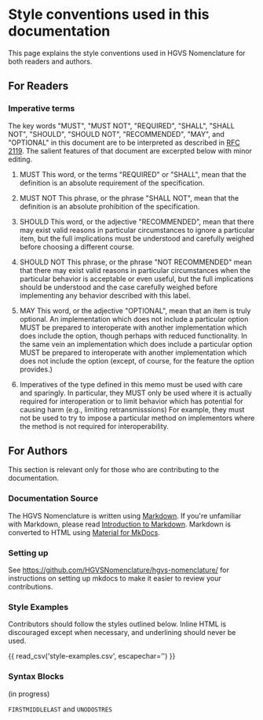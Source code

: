 # Style conventions used in this documentation

This page explains the style conventions used in HGVS Nomenclature for both readers and authors.

## For Readers

### Imperative terms

The key words "MUST", "MUST NOT", "REQUIRED", "SHALL", "SHALL NOT", "SHOULD", "SHOULD NOT", "RECOMMENDED", "MAY", and "OPTIONAL" in this document are to be interpreted as described in [RFC 2119](https://datatracker.ietf.org/doc/html/rfc2119). The salient features of that document are excerpted below with minor editing.

1. MUST This word, or the terms "REQUIRED" or "SHALL", mean that the definition is an absolute requirement of the specification.

2. MUST NOT This phrase, or the phrase "SHALL NOT", mean that the definition is an absolute prohibition of the specification.

3. SHOULD This word, or the adjective "RECOMMENDED", mean that there may exist valid reasons in particular circumstances to ignore a particular item, but the full implications must be understood and carefully weighed before choosing a different course.

4. SHOULD NOT This phrase, or the phrase "NOT RECOMMENDED" mean that there may exist valid reasons in particular circumstances when the particular behavior is acceptable or even useful, but the full implications should be understood and the case carefully weighed before implementing any behavior described with this label.

5. MAY This word, or the adjective "OPTIONAL", mean that an item is truly optional. An implementation which does not include a particular option MUST be prepared to interoperate with another implementation which does include the option, though perhaps with reduced functionality. In the same vein an implementation which does include a particular option MUST be prepared to interoperate with another implementation which does not include the option (except, of course, for the feature the option provides.)

6. Imperatives of the type defined in this memo must be used with care and sparingly. In particular, they MUST only be used where it is actually required for interoperation or to limit behavior which has potential for causing harm (e.g., limiting retransmisssions) For example, they must not be used to try to impose a particular method on implementors where the method is not required for interoperability.

## For Authors

This section is relevant only for those who are contributing to the documentation.

### Documentation Source

The HGVS Nomenclature is written using [Markdown](https://en.wikipedia.org/wiki/Markdown). If you're unfamiliar with Markdown, please read [Introduction to Markdown](https://www.writethedocs.org/guide/writing/markdown/). Markdown is converted to HTML using [Material for MkDocs](https://squidfunk.github.io/mkdocs-material/).

### Setting up

See https://github.com/HGVSNomenclature/hgvs-nomenclature/ for instructions on setting up mkdocs to make it easier to review your contributions.

### Style Examples

Contributors should follow the styles outlined below. Inline HTML is discouraged except when necessary, and underlining should never be used.

{{ read_csv('style-examples.csv', escapechar='\') }}

### Syntax Blocks

(in progress)

`FIRST`<code class="spot1">MIDDLE</code>`LAST` and `UNO`<code class="spot1">DOS</code>`TRES`
